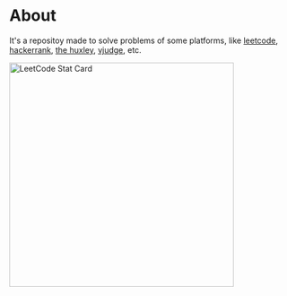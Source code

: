 # About

It's a repositoy made to solve problems of some platforms, like [leetcode](https://leetcode.com/), [hackerrank](https://www.hackerrank.com/), [the huxley](https://www.thehuxley.com/), [vjudge](https://vjudge.net/), etc.

<a href="https://github.com/KnlnKS/leetcode-stats">
  <img alt="LeetCode Stat Card" src="https://apu5rh8gxk.execute-api.us-east-1.amazonaws.com/default/leetcode-stats?username=mcrSkate&theme=dark" width="400"/>
</a>
